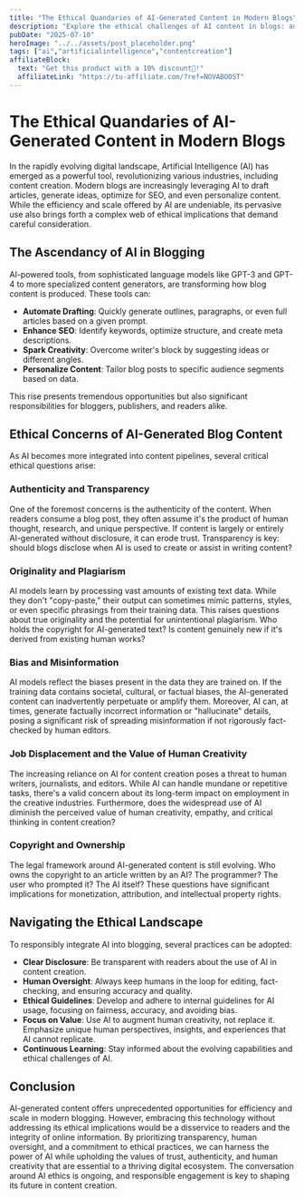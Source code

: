 ```yaml
---
title: "The Ethical Quandaries of AI-Generated Content in Modern Blogs"
description: "Explore the ethical challenges of AI content in blogs: authenticity, bias, and human oversight."
pubDate: "2025-07-10"
heroImage: "../../assets/post_placeholder.png"
tags: ["ai","artificialintelligence","contentcreation"]
affiliateBlock:
  text: "Get this product with a 10% discount🤑!"
  affiliateLink: "https://tu-affiliate.com/?ref=NOVABOOST"
---
```



# The Ethical Quandaries of AI-Generated Content in Modern Blogs

In the rapidly evolving digital landscape, Artificial Intelligence (AI) has emerged as a powerful tool, revolutionizing various industries, including content creation. Modern blogs are increasingly leveraging AI to draft articles, generate ideas, optimize for SEO, and even personalize content. While the efficiency and scale offered by AI are undeniable, its pervasive use also brings forth a complex web of ethical implications that demand careful consideration.

## The Ascendancy of AI in Blogging

AI-powered tools, from sophisticated language models like GPT-3 and GPT-4 to more specialized content generators, are transforming how blog content is produced. These tools can: 

-   **Automate Drafting**: Quickly generate outlines, paragraphs, or even full articles based on a given prompt.
-   **Enhance SEO**: Identify keywords, optimize structure, and create meta descriptions.
-   **Spark Creativity**: Overcome writer's block by suggesting ideas or different angles.
-   **Personalize Content**: Tailor blog posts to specific audience segments based on data.

This rise presents tremendous opportunities but also significant responsibilities for bloggers, publishers, and readers alike.

## Ethical Concerns of AI-Generated Blog Content

As AI becomes more integrated into content pipelines, several critical ethical questions arise:

### Authenticity and Transparency

One of the foremost concerns is the authenticity of the content. When readers consume a blog post, they often assume it's the product of human thought, research, and unique perspective. If content is largely or entirely AI-generated without disclosure, it can erode trust. Transparency is key: should blogs disclose when AI is used to create or assist in writing content?

### Originality and Plagiarism

AI models learn by processing vast amounts of existing text data. While they don't "copy-paste," their output can sometimes mimic patterns, styles, or even specific phrasings from their training data. This raises questions about true originality and the potential for unintentional plagiarism. Who holds the copyright for AI-generated text? Is content genuinely new if it's derived from existing human works?

### Bias and Misinformation

AI models reflect the biases present in the data they are trained on. If the training data contains societal, cultural, or factual biases, the AI-generated content can inadvertently perpetuate or amplify them. Moreover, AI can, at times, generate factually incorrect information or "hallucinate" details, posing a significant risk of spreading misinformation if not rigorously fact-checked by human editors.

### Job Displacement and the Value of Human Creativity

The increasing reliance on AI for content creation poses a threat to human writers, journalists, and editors. While AI can handle mundane or repetitive tasks, there's a valid concern about its long-term impact on employment in the creative industries. Furthermore, does the widespread use of AI diminish the perceived value of human creativity, empathy, and critical thinking in content creation?

### Copyright and Ownership

The legal framework around AI-generated content is still evolving. Who owns the copyright to an article written by an AI? The programmer? The user who prompted it? The AI itself? These questions have significant implications for monetization, attribution, and intellectual property rights.

## Navigating the Ethical Landscape

To responsibly integrate AI into blogging, several practices can be adopted:

*   **Clear Disclosure**: Be transparent with readers about the use of AI in content creation.
*   **Human Oversight**: Always keep humans in the loop for editing, fact-checking, and ensuring accuracy and quality.
*   **Ethical Guidelines**: Develop and adhere to internal guidelines for AI usage, focusing on fairness, accuracy, and avoiding bias.
*   **Focus on Value**: Use AI to augment human creativity, not replace it. Emphasize unique human perspectives, insights, and experiences that AI cannot replicate.
*   **Continuous Learning**: Stay informed about the evolving capabilities and ethical challenges of AI.

## Conclusion

AI-generated content offers unprecedented opportunities for efficiency and scale in modern blogging. However, embracing this technology without addressing its ethical implications would be a disservice to readers and the integrity of online information. By prioritizing transparency, human oversight, and a commitment to ethical practices, we can harness the power of AI while upholding the values of trust, authenticity, and human creativity that are essential to a thriving digital ecosystem. The conversation around AI ethics is ongoing, and responsible engagement is key to shaping its future in content creation.
